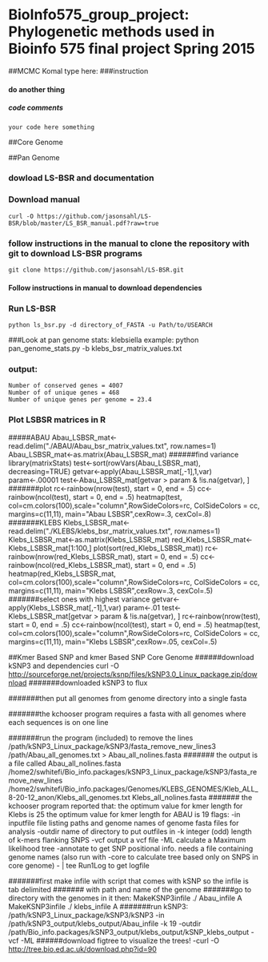 # BioInfo575_group_project: Phylogenetic methods used in Bioinfo 575 final project Spring 2015

##MCMC
Komal type here:
###instruction
#### do another thing
##### code comments
	your code here something


##Core Genome

##Pan Genome
### dowload LS-BSR and documentation
### Download manual
	curl -O https://github.com/jasonsahl/LS-BSR/blob/master/LS_BSR_manual.pdf?raw=true
### follow instructions in the manual to clone the repository with git to download LS-BSR programs
	git clone https://github.com/jasonsahl/LS-BSR.git
#### Follow instructions in manual to download dependencies 
### Run LS-BSR
	python ls_bsr.py -d directory_of_FASTA -u Path/to/USEARCH
###Look at pan genome stats: klebsiella example:
	python pan_genome_stats.py -b klebs_bsr_matrix_values.txt 
### output:
	Number of conserved genes = 4007
	Number of of unique genes = 468
	Number of unique genes per genome = 23.4
### Plot LSBSR matrices in R
#####ABAU
	Abau_LSBSR_mat<-read.delim("./ABAU/Abau_bsr_matrix_values.txt", row.names=1)
	Abau_LSBSR_mat<-as.matrix(Abau_LSBSR_mat)
######find variance
	library(matrixStats)
	test<-sort(rowVars(Abau_LSBSR_mat), decreasing=TRUE)
	getvar<-apply(Abau_LSBSR_mat[,-1],1,var)
	param<-.00001
	test<-Abau_LSBSR_mat[getvar > param & !is.na(getvar), ]
#######plot
	rc<-rainbow(nrow(test), start = 0, end = .5)
	cc<-rainbow(ncol(test), start = 0, end = .5)
	heatmap(test, col=cm.colors(100),scale="column",RowSideColors=rc, ColSideColors = cc, margins=c(11,11), main="Abau 		LSBSR",cexRow=.3, cexCol=.8)
#######KLEBS
	Klebs_LSBSR_mat<-read.delim("./KLEBS/klebs_bsr_matrix_values.txt", row.names=1)
	Klebs_LSBSR_mat<-as.matrix(Klebs_LSBSR_mat)
	red_Klebs_LSBSR_mat<-Klebs_LSBSR_mat[1:100,]
	plot(sort(red_Klebs_LSBSR_mat))
	rc<-rainbow(nrow(red_Klebs_LSBSR_mat), start = 0, end = .5)
	cc<-rainbow(ncol(red_Klebs_LSBSR_mat), start = 0, end = .5)
	heatmap(red_Klebs_LSBSR_mat, col=cm.colors(100),scale="column",RowSideColors=rc, ColSideColors = cc, margins=c(11,11), 		main="Klebs LSBSR",cexRow=.3, cexCol=.5)
#######select ones with highest variance
	getvar<-apply(Klebs_LSBSR_mat[,-1],1,var)
	param<-.01
	test<-Klebs_LSBSR_mat[getvar > param & !is.na(getvar), ]
	rc<-rainbow(nrow(test), start = 0, end = .5)
	cc<-rainbow(ncol(test), start = 0, end = .5)
	heatmap(test, col=cm.colors(100),scale="column",RowSideColors=rc, ColSideColors = cc, margins=c(11,11), main="Klebs 		LSBSR",cexRow=.05, cexCol=.5)

##Kmer Based SNP and kmer Based SNP Core Genome
######download kSNP3 and dependencies
	curl -O http://sourceforge.net/projects/ksnp/files/kSNP3.0_Linux_package.zip/download
#######downloaded kSNP3 to flux

#######then put all genomes from genome directory into a single fasta

#######the kchooser program requires a fasta with all genomes where each sequences is on one line

#######run the program (included) to remove the lines
	/path/kSNP3_Linux_package/kSNP3/fasta_remove_new_lines3 
	/path/Abau_all_genomes.txt > Abau_all_nolines.fasta
####### the output is a file called Abau_all_nolines.fasta
	/home2/swhitefi/Bio_info.packages/kSNP3_Linux_package/kSNP3/fasta_remove_new_lines					 	/home2/swhitefi/Bio_info.packages/Genomes/KLEBS_GENOMES/Kleb_ALL_8-20-12_anon/Klebs_all_genomes.txt 				 Klebs_all_nolines.fasta
####### the kchooser program reported that:
	the optimum value for kmer length for Klebs is 25
	the optimum value for kmer length for ABAU is 19
	flags:
	-in inputfile 	file listing paths and genome names of genome fasta files for analysis
	-outdir name 	of directory to put outfiles in
	-k 				integer (odd) length of k-mers flanking SNPS
	-vcf 			output a vcf file
	-ML 			calculate a Maximum likelihood tree
	-annotate 		to get SNP positional info. needs a file containing genome names
	(also run with -core to calculate tree based only on SNPS in core genome)
	- | tee Run1Log  to get logfile

#######first make infile with script that comes with kSNP so the infile is tab delimited
####### with path and name of the genome
#######go to directory with the genomes in it then:
	MakeKSNP3infile ./ Abau_infile A
	MakeKSNP3infile ./  klebs_infile A
#######run kSNP3:
	/path/kSNP3_Linux_package/kSNP3/kSNP3 
	-in /path/kSNP3_output/klebs_output/Abau_infile 
	-k 19 -outdir /path/Bio_info.packages/kSNP3_output/klebs_output/kSNP_klebs_output 
	-vcf -ML
######download figtree to visualize the trees!
	-curl -O http://tree.bio.ed.ac.uk/download.php?id=90




